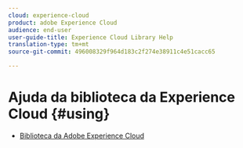 ```yaml
---
cloud: experience-cloud
product: adobe Experience Cloud
audience: end-user
user-guide-title: Experience Cloud Library Help
translation-type: tm+mt
source-git-commit: 496008329f964d183c2f274e38911c4e51cacc65

---
```



# Ajuda da biblioteca da Experience Cloud {#using}

+ [Biblioteca da Adobe Experience Cloud](c-library-about/overview.md)
